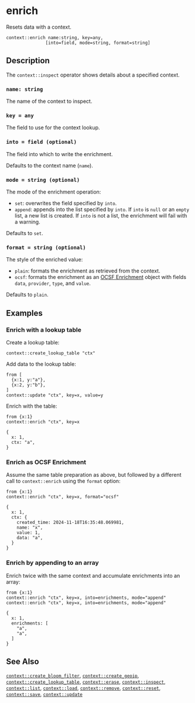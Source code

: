 # enrich

Resets data with a context.

```tql
context::enrich name:string, key=any,
               [into=field, mode=string, format=string]
```

## Description

The `context::inspect` operator shows details about a specified context.

### `name: string`

The name of the context to inspect.

### `key = any`

The field to use for the context lookup.

### `into = field (optional)`

The field into which to write the enrichment.

Defaults to the context name (`name`).

### `mode = string (optional)`

The mode of the enrichment operation:

- `set`: overwrites the field specified by `into`.
- `append`: appends into the list specified by `into`. If `into` is `null` or an
  `empty` list, a new list is created. If `into` is not a list, the enrichment
  will fail with a warning.

Defaults to `set`.

### `format = string (optional)`

The style of the enriched value:

- `plain`: formats the enrichment as retrieved from the context.
- `ocsf`: formats the enrichment as an [OCSF
  Enrichment](https://schema.ocsf.io/1.4.0-dev/objects/enrichment?extensions=)
  object with fields `data`, `provider`, `type`, and `value`.

Defaults to `plain`.

## Examples

### Enrich with a lookup table

Create a lookup table:

```tql
context::create_lookup_table "ctx"
```

Add data to the lookup table:

```tql
from [
  {x:1, y:"a"},
  {x:2, y:"b"},
]
context::update "ctx", key=x, value=y
```

Enrich with the table:

```tql
from {x:1}
context::enrich "ctx", key=x
```

```tql
{
  x: 1,
  ctx: "a",
}
```

### Enrich as OCSF Enrichment

Assume the same table preparation as above, but followed by a different call to
`context::enrich` using the `format` option:

```tql
from {x:1}
context::enrich "ctx", key=x, format="ocsf"
```

```tql
{
  x: 1,
  ctx: {
    created_time: 2024-11-18T16:35:48.069981,
    name: "x",
    value: 1,
    data: "a",
  }
}
```

### Enrich by appending to an array

Enrich twice with the same context and accumulate enrichments into an array:

```tql
from {x:1}
context::enrich "ctx", key=x, into=enrichments, mode="append"
context::enrich "ctx", key=x, into=enrichments, mode="append"
```

```tql
{
  x: 1,
  enrichments: [
    "a",
    "a",
  ]
}
```

## See Also

[`context::create_bloom_filter`](create_bloom_filter.md),
[`context::create_geoip`](create_geoip.md),
[`context::create_lookup_table`](create_lookup_table.md),
[`context::erase`](erase.md),
[`context::inspect`](inspect.md),
[`context::list`](list.md),
[`context::load`](load.md),
[`context::remove`](remove.md),
[`context::reset`](reset.md),
[`context::save`](save.md),
[`context::update`](update.md)
